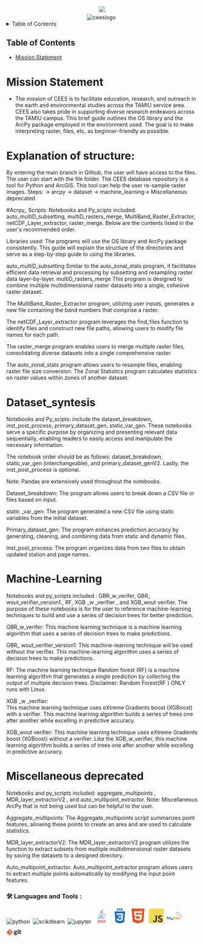 <a name="readme-top"></a>
<div id="header" align="center">
  <img src="https://media.giphy.com/media/M9gbBd9nbDrOTu1Mqx/giphy.gif" width="100"/>
</div>


<div id="header" align="center">
  <img src="https://github.com/TAMIUCEES/ML-DownScale_SMERGE_CEES/assets/166143344/30e6a11e-0451-4d2d-bc8f-9acb53494091.image.svg" title="ceeslogo" alt="ceeslogo"  align ="center" width="128" height="128"/>&nbsp;
</div>

<!-- TABLE OF CONTENTS -->
<details>
  <summary>Table of Contents</summary>
  <ol>
    <li>
      <a href="#mission-statement">Mission Statement</a>
      <ul>
        <li><a href="#built-with">Built With</a></li>
      </ul>
    </li>
    <li>
      <a href="#getting-started">Getting Started</a>
      <ul>
        <li><a href="#prerequisites">Prerequisites</a></li>
        <li><a href="#installation">Installation</a></li>
      </ul>
    </li>
    <li><a href="#usage">Usage</a></li>
    <li><a href="#roadmap">Roadmap</a></li>
    <li><a href="#acrpy_scripts:">Acrpy Scripts</a></li>
    <li><a href="#dataset_syntesis:">Dataset syntesis</a></li>
    <li><a href="#machine-Learning :">Machine-Learning</a></li>
    <li><a href="#miscellaneous_deprecated :">Miscellaneous Deprecated</a></li>
       </ul>
    </li>
    <li><a href="#contributing">Contributing</a></li>
    <li><a href="#license">License</a></li>
    <li><a href="#contact">Contact</a></li>
    <li><a href="#acknowledgments">Acknowledgments</a></li>
  </ol>
</details>

## Table of Contents
-  [Mission Statement](#Mission-Statement)
  


#  Mission Statement 

- The mission of CEES is to facilitate education, research, and outreach in the earth and environmental studies across the TAMIU service area. CEES also takes pride in supporting diverse research endeavors across the TAMIU campus. This brief guide outlines the OS library and the ArcPy package employed in the environment used. The goal is to make interpreting raster, files, etc, as beginner-friendly as possible. 

# Explanation of structure:
By entering the main branch in Github, the user will have access to the files. The user can start with the file folder. 
The CEES  database repository is a tool for Python and ArcGIS. This tool can help the user re-sample raster images.
Steps: → arcpy → dataset → machine_learning→ Miscellaneous deprecated 



#Acrpy_ Scripts: 
Notebooks and Py_scipts included:   
auto_multiD_subsetting, multiD_rasters_merge, MultiBand_Raster_Extractor,  netCDF_Layer_extractor,  raster_merge. 
Below are the contents listed in the user's recommended order. 

Libraries used: 
The programs will use the OS library and ArcPy package consistently. This guide will explain the structure of the directories and serve as a step-by-step guide to using the libraries. 
 
auto_multiD_subsetting
Similar to the auto_zonal_stats program, it facilitates efficient data retrieval and processing by subsetting and resampling raster data layer-by-layer.
multiD_rasters_merge 
This program is designed to combine multiple multidimensional raster datasets into a single, cohesive raster dataset.

The MultiBand_Raster_Extractor 
 program, utilizing user inputs, generates a new file containing the band numbers that comprise a raster.                                             
                  
The netCDF_Layer_extractor
 program leverages the find_files function to identify files and construct new file paths, allowing users to modify file names for each path.

The raster_merge 
program enables users to merge multiple raster files, consolidating diverse datasets into a single comprehensive raster.

The auto_zonal_stats 
program allows users to resample files, enabling raster file size conversion. 
The Zonal Statistics program calculates statistics on raster values within zones of another dataset.


# Dataset_syntesis 
Notebooks and Py_scipts: include the dataset_breakdown, inst_post_process, primary_dataset_gen, static_var_gen. 
These notebooks serve a specific purpose by organizing and presenting relevant data sequentially, enabling readers to easily access and manipulate the necessary information.

The notebook order should be as follows: dataset_breakdown, static_var_gen (interchangeable), and primary_dataset_genV2. Lastly, the inst_post_process is optional. 

Note: 
Pandas are extensively used throughout the notebooks. 


Dataset_breakdown:
The program allows users to break down a CSV file or files based on input. 

static _var_gen:
The program generated a new CSV file using static variables from the initial dataset.

Primary_dataset_gen: 
The program enhances prediction accuracy by generating, cleaning, and combining data from static and dynamic files.

Inst_post_process:
The program organizes data from two files to obtain updated station and page names.


# Machine-Learning 
Notebooks and py_scripts included : GBR_w_verifer, GBR_ wout_verifier_version1., RF, XGB _w _verifier ,  and XGB_wout verifier.
The purpose of these notebooks is for the user to reference machine-learning techniques to build and use a series of decision trees for better prediction. 


GBR_w_verifer: 
 This machine learning technique is a machine learning algorithm that uses a series of decision trees to make predictions. 

GBR_ wout_verifier_version1: 
 This machine-learning technique will be used without the verifier. This machine-learning algorithm uses a series of decision trees to make predictions. 

RF:
The machine learning technique Random forest (RF) is a machine learning algorithm that generates a single prediction by collecting the output of multiple decision trees. 
Disclaimer: Random Forest(RF ) ONLY runs with Linux.

XGB _w _verifier:  
This machine learning technique uses eXtreme Gradients boost (XGBoost) with a verifier. This machine learning algorithm builds a series of trees one after another while excelling in predictive accuracy. 

XGB_wout verifier:
 This machine learning technique uses eXtreme Gradients boost (XGBoost) without a verifier. Like the XGB_w_verifier, this machine learning algorithm builds a series of trees one after another while excelling in predictive accuracy.


# Miscellaneous deprecated 

Notebooks and py_scripts included:  aggregate_multipoints , MDR_layer_extractorV2 , and auto_multipoint_extractor.
Note: Miscellaneous ArcPy that is not being used but can be helpful to the user.

Aggregate_multipoints:
The Aggregate_multipoints script summarizes point features, allowing these points to create an area and are used to calculate statistics. 

MDR_layer_extractorV2:
The MDR_layer_extractorV2 program utilizes the function to extract subsets from multiple multidimensional raster datasets by saving the datasets to a designed directory.


Auto_multipoint_extractor.
Auto_multipoint_extractor program allows users to extract multiple points automatically by modifying the input point features. 










### :hammer_and_wrench: Languages and Tools :

  
<div>
  <img src="https://cdn.jsdelivr.net/gh/devicons/devicon@latest/icons/python/python-original-wordmark.svg" title="python" alt="python" width="40" height="40"/>&nbsp;
  <img src="https://cdn.jsdelivr.net/gh/devicons/devicon@latest/icons/scikitlearn/scikitlearn-original.svg" title="scikitlearn" alt="scikitlearn" width="40" height="40"/>&nbsp;
  <img src="https://cdn.jsdelivr.net/gh/devicons/devicon@latest/icons/jupyter/jupyter-original-wordmark.svg" title="jupyter" alt="jupyter" width="40" height="40"/>&nbsp;
  <img src="https://github.com/devicons/devicon/blob/master/icons/java/java-original-wordmark.svg" title="Java" alt="Java" width="40" height="40"/>&nbsp;
  <img src="https://github.com/devicons/devicon/blob/master/icons/css3/css3-plain-wordmark.svg"  title="CSS3" alt="CSS" width="40" height="40"/>&nbsp;
  <img src="https://github.com/devicons/devicon/blob/master/icons/html5/html5-original.svg" title="HTML5" alt="HTML" width="40" height="40"/>&nbsp;
  <img src="https://github.com/devicons/devicon/blob/master/icons/javascript/javascript-original.svg" title="JavaScript" alt="JavaScript" width="40" height="40"/>&nbsp;
  <img src="https://github.com/devicons/devicon/blob/master/icons/mysql/mysql-original-wordmark.svg" title="MySQL"  alt="MySQL" width="40" height="40"/>&nbsp;
  <img src="https://github.com/devicons/devicon/blob/master/icons/git/git-original-wordmark.svg" title="Git" **alt="Git" width="40" height="40"/>
</div>


